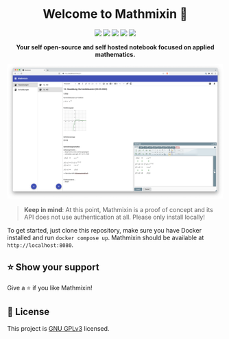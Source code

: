 <h1 align="center">Welcome to Mathmixin 👋</h1>
<p align="center">
  <img src="https://img.shields.io/badge/version-0.0.1-blue" />
  <img src="https://img.shields.io/badge/status-proof%20of%20concept-blue" />
  <img src="https://img.shields.io/badge/angular-15-D70230" />
  <img src="https://img.shields.io/badge/.net%20core-7-512BD4" />
  <a href="https://github.com/laurensk/mathmixin/blob/main/LICENSE" target="_blank">
    <img src="https://img.shields.io/github/license/laurensk/mathmixin" />
  </a>
</p>

<p align="center"><b>Your self open-source and self hosted notebook focused on applied mathematics.</b></p>

![Mathmixin](https://github.com/laurensk/mathmixin/blob/main/assets/demo-01.png?raw=true)

> **Keep in mind**: At this point, Mathmixin is a proof of concept and its API does not use authentication at all. Please only install locally!

To get started, just clone this repository, make sure you have Docker installed and run `docker compose up`. Mathmixin should be available at `http://localhost:8080`.

## ⭐️ Show your support

Give a ⭐️ if you like Mathmixin!

## 📝 License

This project is [GNU GPLv3](https://github.com/laurensk/mathmixin/blob/main/LICENSE) licensed.

